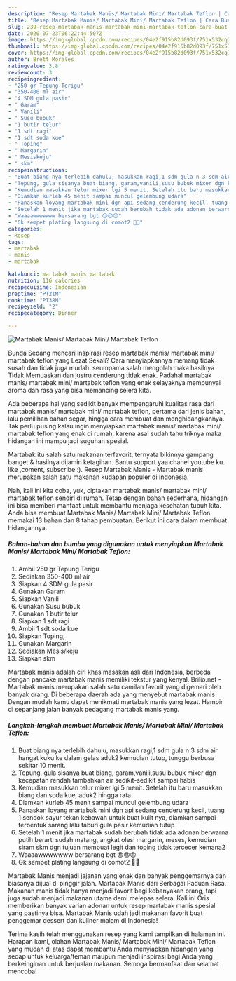 ```yaml
---
description: "Resep Martabak Manis/ Martabak Mini/ Martabak Teflon | Cara Buat Martabak Manis/ Martabak Mini/ Martabak Teflon Yang Lezat"
title: "Resep Martabak Manis/ Martabak Mini/ Martabak Teflon | Cara Buat Martabak Manis/ Martabak Mini/ Martabak Teflon Yang Lezat"
slug: 239-resep-martabak-manis-martabak-mini-martabak-teflon-cara-buat-martabak-manis-martabak-mini-martabak-teflon-yang-lezat
date: 2020-07-23T06:22:44.507Z
image: https://img-global.cpcdn.com/recipes/04e2f915b82d093f/751x532cq70/martabak-manis-martabak-mini-martabak-teflon-foto-resep-utama.jpg
thumbnail: https://img-global.cpcdn.com/recipes/04e2f915b82d093f/751x532cq70/martabak-manis-martabak-mini-martabak-teflon-foto-resep-utama.jpg
cover: https://img-global.cpcdn.com/recipes/04e2f915b82d093f/751x532cq70/martabak-manis-martabak-mini-martabak-teflon-foto-resep-utama.jpg
author: Brett Morales
ratingvalue: 3.8
reviewcount: 3
recipeingredient:
- "250 gr Tepung Terigu"
- "350-400 ml air"
- "4 SDM gula pasir"
- " Garam"
- " Vanili"
- " Susu bubuk"
- "1 butir telur"
- "1 sdt ragi"
- "1 sdt soda kue"
- " Toping"
- " Margarin"
- " Mesiskeju"
- " skm"
recipeinstructions:
- "Buat biang nya terlebih dahulu, masukkan ragi,1 sdm gula n 3 sdm air hangat kuku ke dalam gelas aduk2 kemudian tutup, tunggu berbusa sekitar 10 menit."
- "Tepung, gula sisanya buat biang, garam,vanili,susu bubuk mixer dgn kecepatan rendah tambahkan air sedikit-sedikit sampai habis"
- "Kemudian masukkan telur mixer lgi 5 menit. Setelah itu baru masukkan biang dan soda kue, aduk2 hingga rata"
- "Diamkan kurleb 45 menit sampai muncul gelembung udara"
- "Panaskan loyang martabak mini dgn api sedang cenderung kecil, tuang 1 sendok sayur tekan kebawah untuk buat kulit nya, diamkan sampai terbentuk sarang lalu taburi gula pasir kemudian tutup"
- "Setelah 1 menit jika martabak sudah berubah tidak ada adonan berwarna putih berarti sudah matang, angkat olesi margarin, meses, kemudian siram skm dgn tujuan membuat legit dan toping tidak tercecer kemana2"
- "Waaaawwwwwww bersarang bgt 😍😍😍"
- "Gk sempet plating langsung di comot2 🤣🤣"
categories:
- Resep
tags:
- martabak
- manis
- martabak

katakunci: martabak manis martabak 
nutrition: 116 calories
recipecuisine: Indonesian
preptime: "PT21M"
cooktime: "PT38M"
recipeyield: "2"
recipecategory: Dinner

---
```



![Martabak Manis/ Martabak Mini/ Martabak Teflon](https://img-global.cpcdn.com/recipes/04e2f915b82d093f/751x532cq70/martabak-manis-martabak-mini-martabak-teflon-foto-resep-utama.jpg)

Bunda Sedang mencari inspirasi resep martabak manis/ martabak mini/ martabak teflon yang Lezat Sekali? Cara menyiapkannya memang tidak susah dan tidak juga mudah. seumpama salah mengolah maka hasilnya Tidak Memuaskan dan justru cenderung tidak enak. Padahal martabak manis/ martabak mini/ martabak teflon yang enak selayaknya mempunyai aroma dan rasa yang bisa memancing selera kita.

Ada beberapa hal yang sedikit banyak mempengaruhi kualitas rasa dari martabak manis/ martabak mini/ martabak teflon, pertama dari jenis bahan, lalu pemilihan bahan segar, hingga cara membuat dan menghidangkannya. Tak perlu pusing kalau ingin menyiapkan martabak manis/ martabak mini/ martabak teflon yang enak di rumah, karena asal sudah tahu triknya maka hidangan ini mampu jadi suguhan spesial.

Martabak itu salah satu makanan terfavorit, ternyata bikinnya gampang banget &amp; hasilnya dijamin ketagihan. Bantu support yaa chanel youtube ku. like ,coment, subscribe :). Resep Martabak Manis - Martabak manis merupakan salah satu makanan kudapan populer di Indonesia.


Nah, kali ini kita coba, yuk, ciptakan martabak manis/ martabak mini/ martabak teflon sendiri di rumah. Tetap dengan bahan sederhana, hidangan ini bisa memberi manfaat untuk membantu menjaga kesehatan tubuh kita. Anda bisa membuat Martabak Manis/ Martabak Mini/ Martabak Teflon memakai 13 bahan dan 8 tahap pembuatan. Berikut ini cara dalam membuat hidangannya.

<!--inarticleads1-->

##### Bahan-bahan dan bumbu yang digunakan untuk menyiapkan Martabak Manis/ Martabak Mini/ Martabak Teflon:

1. Ambil 250 gr Tepung Terigu
1. Sediakan 350-400 ml air
1. Siapkan 4 SDM gula pasir
1. Gunakan  Garam
1. Siapkan  Vanili
1. Gunakan  Susu bubuk
1. Gunakan 1 butir telur
1. Siapkan 1 sdt ragi
1. Ambil 1 sdt soda kue
1. Siapkan  Toping;
1. Gunakan  Margarin
1. Sediakan  Mesis/keju
1. Siapkan  skm


Martabak manis adalah ciri khas masakan asli dari Indonesia, berbeda dengan pancake martabak manis memiliki tekstur yang kenyal. Brilio.net - Martabak manis merupakan salah satu camilan favorit yang digemari oleh banyak orang. Di beberapa daerah ada yang menyebut martabak manis Dengan mudah kamu dapat menikmati martabak manis yang lezat. Hampir di sepanjang jalan banyak pedagang martabak manis yang. 

<!--inarticleads2-->

##### Langkah-langkah membuat Martabak Manis/ Martabak Mini/ Martabak Teflon:

1. Buat biang nya terlebih dahulu, masukkan ragi,1 sdm gula n 3 sdm air hangat kuku ke dalam gelas aduk2 kemudian tutup, tunggu berbusa sekitar 10 menit.
1. Tepung, gula sisanya buat biang, garam,vanili,susu bubuk mixer dgn kecepatan rendah tambahkan air sedikit-sedikit sampai habis
1. Kemudian masukkan telur mixer lgi 5 menit. Setelah itu baru masukkan biang dan soda kue, aduk2 hingga rata
1. Diamkan kurleb 45 menit sampai muncul gelembung udara
1. Panaskan loyang martabak mini dgn api sedang cenderung kecil, tuang 1 sendok sayur tekan kebawah untuk buat kulit nya, diamkan sampai terbentuk sarang lalu taburi gula pasir kemudian tutup
1. Setelah 1 menit jika martabak sudah berubah tidak ada adonan berwarna putih berarti sudah matang, angkat olesi margarin, meses, kemudian siram skm dgn tujuan membuat legit dan toping tidak tercecer kemana2
1. Waaaawwwwwww bersarang bgt 😍😍😍
1. Gk sempet plating langsung di comot2 🤣🤣


Martabak Manis menjadi jajanan yang enak dan banyak penggemarnya dan biasanya dijual di pinggir jalan. Martabak Manis dari Berbagai Paduan Rasa. Makanan manis tidak hanya menjadi favorit bagi kebanyakan orang, tapi juga sudah menjadi makanan utama demi melepas selera. Kali ini Oris memberikan banyak varian adonan untuk resep martabak manis spesial yang pastinya bisa. Martabak Manis udah jadi makanan favorit buat penggemar dessert dan kuliner malam di Indonesia! 

Terima kasih telah menggunakan resep yang kami tampilkan di halaman ini. Harapan kami, olahan Martabak Manis/ Martabak Mini/ Martabak Teflon yang mudah di atas dapat membantu Anda menyiapkan hidangan yang sedap untuk keluarga/teman maupun menjadi inspirasi bagi Anda yang berkeinginan untuk berjualan makanan. Semoga bermanfaat dan selamat mencoba!
